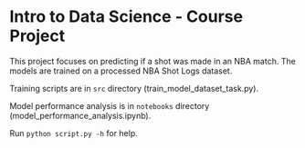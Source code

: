 # Intro to Data Science - Course Project

This project focuses on predicting if a shot was made in an NBA match. The models are trained on a processed NBA Shot Logs dataset.

Training scripts are in ```src``` directory (train_model_dataset_task.py).

Model performance analysis is in ```notebooks``` directory (model_performance_analysis.ipynb).

Run ```python script.py -h``` for help.
